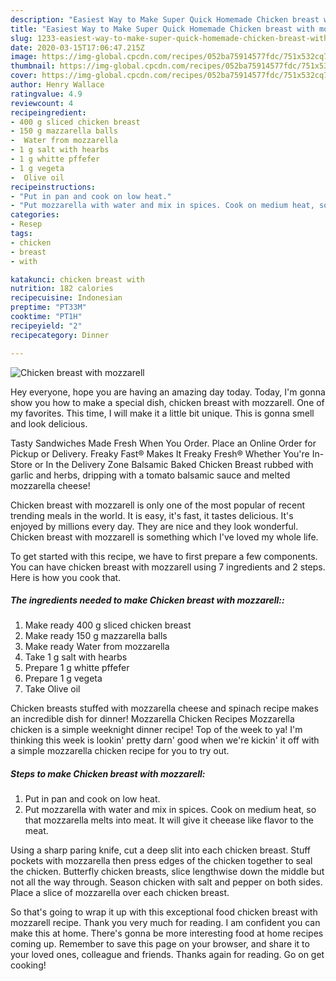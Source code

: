 ```yaml
---
description: "Easiest Way to Make Super Quick Homemade Chicken breast with mozzarell"
title: "Easiest Way to Make Super Quick Homemade Chicken breast with mozzarell"
slug: 1233-easiest-way-to-make-super-quick-homemade-chicken-breast-with-mozzarell
date: 2020-03-15T17:06:47.215Z
image: https://img-global.cpcdn.com/recipes/052ba75914577fdc/751x532cq70/chicken-breast-with-mozzarell-recipe-main-photo.jpg
thumbnail: https://img-global.cpcdn.com/recipes/052ba75914577fdc/751x532cq70/chicken-breast-with-mozzarell-recipe-main-photo.jpg
cover: https://img-global.cpcdn.com/recipes/052ba75914577fdc/751x532cq70/chicken-breast-with-mozzarell-recipe-main-photo.jpg
author: Henry Wallace
ratingvalue: 4.9
reviewcount: 4
recipeingredient:
- 400 g sliced chicken breast
- 150 g mazzarella balls
-  Water from mozzarella
- 1 g salt with hearbs
- 1 g whitte pffefer
- 1 g vegeta
-  Olive oil
recipeinstructions:
- "Put in pan and cook on low heat."
- "Put mozzarella with water and mix in spices. Cook on medium heat, so that mozzarella melts into meat. It will give it cheease like flavor to the meat."
categories:
- Resep
tags:
- chicken
- breast
- with

katakunci: chicken breast with
nutrition: 182 calories
recipecuisine: Indonesian
preptime: "PT33M"
cooktime: "PT1H"
recipeyield: "2"
recipecategory: Dinner

---
```



![Chicken breast with mozzarell](https://img-global.cpcdn.com/recipes/052ba75914577fdc/751x532cq70/chicken-breast-with-mozzarell-recipe-main-photo.jpg)

Hey everyone, hope you are having an amazing day today. Today, I'm gonna show you how to make a special dish, chicken breast with mozzarell. One of my favorites. This time, I will make it a little bit unique. This is gonna smell and look delicious.

Tasty Sandwiches Made Fresh When You Order. Place an Online Order for Pickup or Delivery. Freaky Fast® Makes It Freaky Fresh® Whether You&#39;re In-Store or In the Delivery Zone Balsamic Baked Chicken Breast rubbed with garlic and herbs, dripping with a tomato balsamic sauce and melted mozzarella cheese!

Chicken breast with mozzarell is only one of the most popular of recent trending meals in the world. It is easy, it's fast, it tastes delicious. It's enjoyed by millions every day. They are nice and they look wonderful. Chicken breast with mozzarell is something which I've loved my whole life.


To get started with this recipe, we have to first prepare a few components. You can have chicken breast with mozzarell using 7 ingredients and 2 steps. Here is how you cook that.

##### The ingredients needed to make Chicken breast with mozzarell::

1. Make ready 400 g sliced chicken breast
1. Make ready 150 g mazzarella balls
1. Make ready  Water from mozzarella
1. Take 1 g salt with hearbs
1. Prepare 1 g whitte pffefer
1. Prepare 1 g vegeta
1. Take  Olive oil


Chicken breasts stuffed with mozzarella cheese and spinach recipe makes an incredible dish for dinner! Mozzarella Chicken Recipes Mozzarella chicken is a simple weeknight dinner recipe! Top of the week to ya! I&#39;m thinking this week is lookin&#39; pretty darn&#39; good when we&#39;re kickin&#39; it off with a simple mozzarella chicken recipe for you to try out. 

##### Steps to make Chicken breast with mozzarell:

1. Put in pan and cook on low heat.
1. Put mozzarella with water and mix in spices. Cook on medium heat, so that mozzarella melts into meat. It will give it cheease like flavor to the meat.


Using a sharp paring knife, cut a deep slit into each chicken breast. Stuff pockets with mozzarella then press edges of the chicken together to seal the chicken. Butterfly chicken breasts, slice lengthwise down the middle but not all the way through. Season chicken with salt and pepper on both sides. Place a slice of mozzarella over each chicken breast. 

So that's going to wrap it up with this exceptional food chicken breast with mozzarell recipe. Thank you very much for reading. I am confident you can make this at home. There's gonna be more interesting food at home recipes coming up. Remember to save this page on your browser, and share it to your loved ones, colleague and friends. Thanks again for reading. Go on get cooking!
